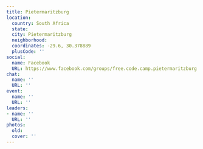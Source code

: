 ```yaml
---
title: Pietermaritzburg
location:
  country: South Africa
  state: 
  city: Pietermaritzburg
  neighborhood: 
  coordinates: -29.6, 30.378889
  plusCode: ''
social:
  name: Facebook
  URL: https://www.facebook.com/groups/free.code.camp.pietermaritzburg
chat:
  name: ''
  URL: ''
event:
  name: ''
  URL: ''
leaders:
- name: ''
  URL: ''
photos:
  old: 
  cover: ''
---
```

